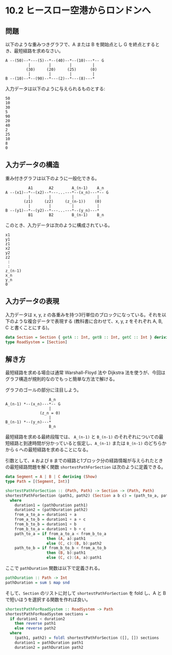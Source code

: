 # 10.2 ヒースロー空港からロンドンへ

## 問題

以下のような重みつきグラフで、A または B を開始点とし G を終点とするとき、最短経路を求めなさい。

```
A --(50)--*---(5)--*--(40)--*--(10)---*-- G
          |        |        |         |
         (30)     (20)     (25)      (0)
          |        |        |         |
B --(10)--*--(90)--*---(2)--*---(8)---*
```

入力データは以下のように与えられるものとする:

```
50
10
30
5
90
20
40
2
25
10
8
0
```

## 入力データの構造

重み付きグラフは以下のように一般化できる。

```
          A1       A2        A_(n-1)    A_n
A --(x1)--*--(x2)--*---...---*--(x_n)---*-- G
          |        |         |          |
        (z1)     (z2)     (z_(n-1))    (0)
          |        |         |          |
B --(y1)--*--(y2)--*---...---*--(y_n)---*
          B1       B2        B_(n-1)    B_n
```

このとき、入力データは次のように構成されている。

```
x1
y1
z1
x2
y2
z2
 :
 :
z_(n-1)
x_n
y_n
0
```

## 入力データの表現

入力データは x, y, z の各重みを持つ3行単位のブロックになっている。それを以下のような複合データで表現する (教科書に合わせて、x, y, z をそれぞれ A, B, C と書くことにする)。

```haskell
data Section = Section { getA :: Int, getB :: Int, getC :: Int } deriving (Show)
type RoadSystem = [Section]
```

## 解き方

最短経路を求める場合は通常 Warshall-Floyd 法や Dijkstra 法を使うが、今回はグラフ構造が規則的なのでもっと簡単な方法で解ける。

グラフのゴールの部分に注目しよう。

```
                   A_n
A_(n-1) *--(x_n)---*-- G
                   |
               (z_n = 0)
                   |
B_(n-1) *--(y_n)---*
                   B_n
```

最短経路を求める最終段階では、 `A_(n-1)` と `B_(n-1)` のそれぞれについての最短経路と到達時間が分かっていると仮定し、`A_(n-1)` または `B_(n-1)` のどちらかから `G` への最短経路を求めることになる。

引数として、`A` および `B` までの経路と1ブロック分の経路情報が与えられたときの最短経路問題を解く関数 `shortestPathForSection` は次のように定義できる。

```haskell
data Segment = A | B | C deriving (Show)
type Path = [(Segment, Int)]

shortestPathForSection :: (Path, Path) -> Section -> (Path, Path)
shortestPathForSection (path1, path2) (Section a b c) = (path_to_a, path_to_b)
  where
    duration1 = (pathDuration path1)
    duration2 = (pathDuration path2)
    from_a_to_a = duration1 + a
    from_a_to_b = duration1 + a + c
    from_b_to_b = duration1 + b
    from_b_to_a = duration1 + b + c
    path_to_a = if from_a_to_a < from_b_to_a
                  then (A, a):path1
                  else (C, c):(B, b):path2
    path_to_b = if from_b_to_b < from_a_to_b
                  then (B, b):path1
                  else (C, c):(A, a):path1
```

ここで `pathDuration` 関数は以下で定義される。

```haskell
pathDuration :: Path -> Int
pathDuration = sum $ map snd
```

そして、`Section` のリストに対して `shortestPathForSection` を fold し、A と B で短いほうを選択する関数を作れば良い。

```haskell
shortestPathForRoadSystem :: RoadSystem -> Path
shortestPathForRoadSystem sections =
  if duration1 < duration2
    then reverse path1
    else reverse path2
  where
    (path1, path2) = foldl shortestPathForSection ([], []) sections
    duration1 = pathDuration path1
    duration2 = pathDuration path2
```

